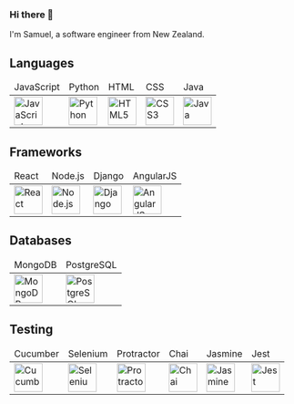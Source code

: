 ### Hi there 👋

I'm Samuel, a software engineer from New Zealand.

## Languages

<table>
  <thead>
    <tr>
      <td>JavaScript</td>
      <td>Python</td>
      <td>HTML</td>
      <td>CSS</td>
      <td>Java</td>
    </tr>
  </thead>
  <tbody>
    <tr>
      <td><img alt="JavaScript" height=50 src="https://cdn.jsdelivr.net/gh/devicons/devicon/icons/javascript/javascript-original.svg" /></td>
      <td><img alt="Python" height=50 src="https://cdn.jsdelivr.net/gh/devicons/devicon/icons/python/python-original.svg" /></td>
      <td><img alt="HTML5" height=50 src="https://cdn.jsdelivr.net/gh/devicons/devicon/icons/html5/html5-original.svg" /></td>
      <td><img alt="CSS3" height=50 src="https://cdn.jsdelivr.net/gh/devicons/devicon/icons/css3/css3-original.svg" /></td>
      <td><img alt="Java" height=50 src="https://cdn.jsdelivr.net/gh/devicons/devicon/icons/java/java-original.svg"/></td>
    </tr>
  </tbody>
</table>

## Frameworks

<table>
  <thead>
    <tr>
      <td>React</td>
      <td>Node.js</td>
      <td>Django</td>
      <td>AngularJS</td>
    </tr>
  </thead>
  <tbody>
    <tr>
      <td><img alt="React" height=50 src="https://cdn.jsdelivr.net/gh/devicons/devicon/icons/react/react-original.svg" /></td>
      <td><img alt="Node.js" height=50 src="https://cdn.jsdelivr.net/gh/devicons/devicon/icons/nodejs/nodejs-original.svg" /></td>
      <td><img alt="Django" height=50 src="https://cdn.jsdelivr.net/gh/devicons/devicon/icons/django/django-plain.svg" /></td>
      <td><img alt="AngularJS" height=50 src="https://cdn.jsdelivr.net/gh/devicons/devicon/icons/angularjs/angularjs-original.svg"/></td>
    </tr>
  </tbody>
</table>

## Databases

<table>
  <thead>
    <tr>
      <td>MongoDB</td>
      <td>PostgreSQL</td>
    </tr>
  </thead>
  <tbody>
    <tr>
      <td><img alt="MongoDB" height=50 src="https://cdn.jsdelivr.net/gh/devicons/devicon/icons/mongodb/mongodb-original-wordmark.svg" /></td>
      <td><img alt="PostgreSQL" height=50 src="https://cdn.jsdelivr.net/gh/devicons/devicon/icons/postgresql/postgresql-original.svg" /></td>    
    </tr>
  </tbody>
</table>

## Testing

<table>
  <thead>
    <tr>
      <td>Cucumber</td>
      <td>Selenium</td>
      <td>Protractor</td>
      <td>Chai</td>
      <td>Jasmine</td>
      <td>Jest</td>
    </tr>
  </thead>
  <tbody>
    <tr>
      <td><img alt="Cucumber" height=50 src="https://cdn.jsdelivr.net/gh/devicons/devicon/icons/cucumber/cucumber-plain.svg" /></td>
      <td><img alt="Selenium" height=50 src="https://cdn.jsdelivr.net/gh/devicons/devicon/icons/selenium/selenium-original.svg" /></td>
      <td><img alt="Protractor" height=50 src="https://cdn.jsdelivr.net/gh/devicons/devicon/icons/protractor/protractor-plain.svg" /></td>
      <td><img alt="Chai" height=50 src="https://avatars.githubusercontent.com/u/1515293?s=280&v=4" /></td>
      <td><img alt="Jasmine" height=50 src="https://cdn.jsdelivr.net/gh/devicons/devicon/icons/jasmine/jasmine-plain.svg" /></td>
      <td><img alt="Jest" height=50 src="https://cdn.jsdelivr.net/gh/devicons/devicon/icons/jest/jest-plain.svg" /></td>
    </tr>
  </tbody>
</table>

<!--
**samuelsneyd/samuelsneyd** is a ✨ _special_ ✨ repository because its `README.md` (this file) appears on your GitHub profile.

Here are some ideas to get you started:

- 🔭 I’m currently working on ...
- 🌱 I’m currently learning ...
- 👯 I’m looking to collaborate on ...
- 🤔 I’m looking for help with ...
- 💬 Ask me about ...
- 📫 How to reach me: ...
- 😄 Pronouns: ...
- ⚡ Fun fact: ...
-->

